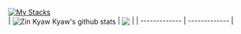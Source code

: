 [![My Stacks](https://skillicons.dev/icons?i=dart,nodejs,go,rust,php,ts,react,vue,flutter)](https://zinkyawkyaw.dev)
<br>
| <img align="center" src="https://github-readme-stats.vercel.app/api?username=necessarylion&show_icons=true&include_all_commits=true&theme=github_dark&hide_border=true" alt="Zin Kyaw Kyaw's github stats" /> | <img align="center" src="https://github-readme-stats.vercel.app/api/top-langs/?username=necessarylion&layout=compact&theme=github_dark&hide_border=true" /> |
| ------------- | ------------- |
